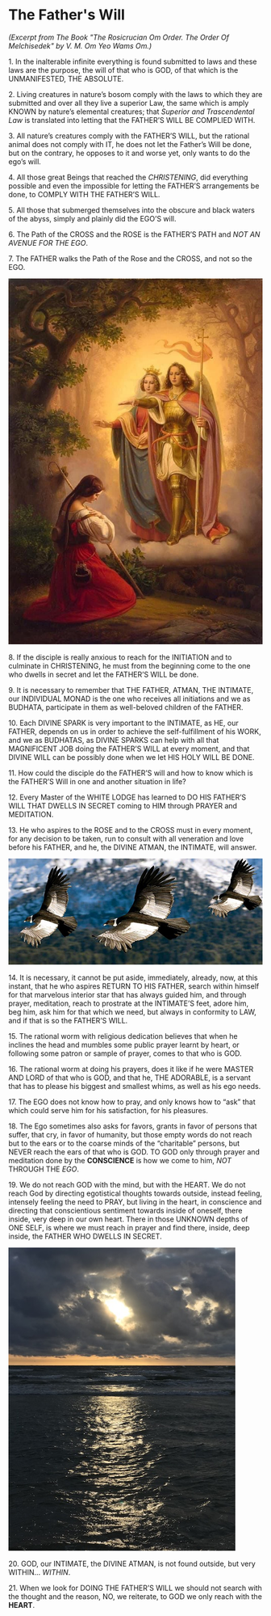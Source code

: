 # The Father's Will 

_(Excerpt from The Book "The Rosicrucian Om Order. The Order Of Melchisedek" by V. M. Om Yeo Wams Om.)_

1\.	In the inalterable infinite everything is found submitted to laws and these laws are the purpose, the will of that who is GOD, of that which is the UNMANIFESTED, THE ABSOLUTE.

2\.	Living creatures in nature’s bosom comply with the laws to which they are submitted and over all they live a superior Law, the same which is amply KNOWN by nature’s elemental creatures; that _Superior and Trascendental Law_ is translated into letting that the FATHER’S WILL BE COMPLIED WITH.

3\.	All nature’s creatures comply with the FATHER’S WILL, but the rational animal does not comply with IT, he does not let the Father’s Will be done, but on the contrary, he opposes to it and worse yet, only wants to do the ego’s will.

4\.	All those great Beings that reached the _CHRISTENING_, did everything possible and even the impossible for letting the FATHER’S arrangements be done, to COMPLY WITH THE FATHER’S WILL.  

5\.	All those that submerged themselves into the obscure and black waters of the abyss, simply and plainly did the EGO’S will.

6\.	The Path of the CROSS and the ROSE is the FATHER’S PATH and _NOT AN AVENUE FOR THE EGO_.

7\.	The FATHER walks the Path of the Rose and the CROSS, and not so the EGO.

![Blessing](/assets/img/blessing.jpg)

8\.	If the disciple is really anxious to reach for the INITIATION and to culminate in CHRISTENING, he must from the beginning come to the one who dwells in secret and let the FATHER’S WILL be done.

9\.	It is necessary to remember that THE FATHER, ATMAN, THE INTIMATE, our INDIVIDUAL MONAD is the one who receives all initiations and we as BUDHATA, participate in them as well-beloved children of the FATHER.

10\.	Each DIVINE SPARK is very important to the INTIMATE, as HE, our FATHER, depends on us in order to achieve the self-fulfillment of his WORK, and we as BUDHATAS, as DIVINE SPARKS can help with all that MAGNIFICENT JOB doing the FATHER’S WILL at every moment, and that DIVINE WILL can be possibly done when we let HIS HOLY WILL BE DONE.

11\.	How could the disciple do the FATHER’S will and how to know which is the FATHER’S Will in one and another situation in life?

12\.	Every Master of the WHITE LODGE has learned to DO HIS FATHER’S WILL THAT DWELLS IN SECRET coming to HIM through PRAYER and MEDITATION.

13\.	He who aspires to the ROSE and to the CROSS must in every moment, for any decision to be taken, run to consult with all veneration and love before his FATHER, and he, the DIVINE ATMAN, the INTIMATE, will answer.

![Three Condors](/assets/img/three_condors.jpg)

14\.	It is necessary, it cannot be put aside, immediately, already, now, at this instant, that he who aspires RETURN TO HIS FATHER, search within himself for that marvelous interior star that has always guided him, and through prayer, meditation, reach to prostrate at the INTIMATE’S feet, adore him, beg him, ask him for that which we need, but always in conformity to LAW, and if that is so the FATHER’S WILL.

15\.	The rational worm with religious dedication believes that when he inclines the head and mumbles some public prayer learnt by heart, or following some patron or sample of prayer, comes to that who is GOD.

16\.	The rational worm at doing his prayers, does it like if he were MASTER AND LORD of that who is GOD, and that he, THE ADORABLE, is a servant that has to please his biggest and smallest whims, as well as his ego needs.

17\.	The EGO does not know how to pray, and only knows how to “ask” that which could serve him for his satisfaction, for his pleasures.

18\.	The Ego sometimes also asks for favors, grants in favor of persons that suffer, that cry, in favor of humanity, but those empty words do not reach but to the ears or to the coarse minds of the “charitable” persons, but NEVER reach the ears of that who is GOD.  TO GOD only through prayer and meditation done by the **CONSCIENCE** is how we come to him, _NOT_ THROUGH THE _EGO_.

19\.	We do not reach GOD with the mind, but with the HEART.   We do not reach God by directing egotistical thoughts towards outside, instead feeling, intensely feeling the need to PRAY, but living in the heart, in conscience and directing that conscientious sentiment towards inside of oneself, there inside, very deep in our own heart.  There in those UNKNOWN depths of ONE SELF, is where we must reach in prayer and find there, inside, deep inside, the FATHER WHO DWELLS IN SECRET.

![Sunset](/assets/img/sunset_in_clouds_450x600.jpg)

20\.	GOD, our INTIMATE, the DIVINE ATMAN, is not found outside, but very WITHIN... _WITHIN_.

21\.	When we look for DOING THE FATHER’S WILL we should not search with the thought and the reason, NO, we reiterate, to GOD we only reach with the **HEART**.
